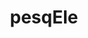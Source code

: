 ---
title: "pesqEle"
img: "img/produtos/hex-pesqEle.png"
desc: "Scraper de estatísticos registrados nas pesquisas eleitorais do Tribunal Superior Eleitoral (TSE)."
ordem: "90"
tipo: Pacote
corlabel: green
link: "https://github.com/conre3/pesqele"
---